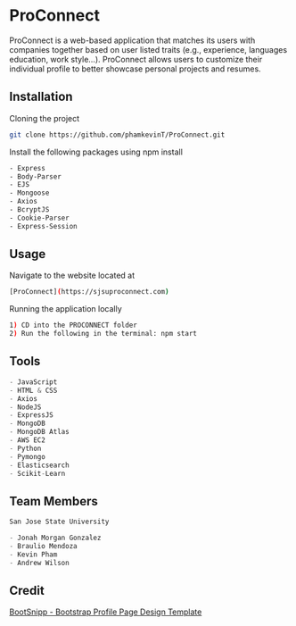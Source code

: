 # ProConnect

ProConnect is a web-based application that matches its users with companies together based on user listed traits (e.g., experience, languages education, work style...). ProConnect allows users to customize their individual profile to better showcase personal projects and resumes. 

## Installation

Cloning the project 

```bash
git clone https://github.com/phamkevinT/ProConnect.git
```

Install the following packages using npm install
```bash
- Express
- Body-Parser
- EJS
- Mongoose
- Axios
- BcryptJS
- Cookie-Parser
- Express-Session
```


## Usage

Navigate to the website located at
```bash
[ProConnect](https://sjsuproconnect.com)
```

Running the application locally
```bash
1) CD into the PROCONNECT folder
2) Run the following in the terminal: npm start
```

## Tools

```python
- JavaScript
- HTML & CSS
- Axios
- NodeJS
- ExpressJS
- MongoDB
- MongoDB Atlas
- AWS EC2
- Python
- Pymongo
- Elasticsearch
- Scikit-Learn
```

## Team Members
```python
San Jose State University

- Jonah Morgan Gonzalez
- Braulio Mendoza
- Kevin Pham
- Andrew Wilson
```

## Credit
[BootSnipp - Bootstrap Profile Page Design Template](https://bootsnipp.com/snippets/K0ZmK)
